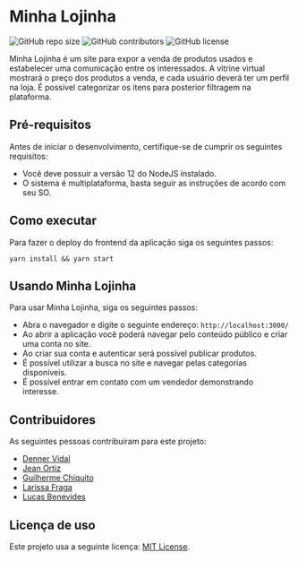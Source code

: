 # Minha Lojinha

<!--- Exemplos de badges. Acesse https://shields.io para outras opções. Você pode querer incluir informações de dependencias, build, testes, licença, etc. --->
![GitHub repo size](https://img.shields.io/github/repo-size/dennervidal/progweb-template)
![GitHub contributors](https://img.shields.io/github/contributors/dennervidal/progweb-template)
![GitHub license](https://img.shields.io/github/license/dennervidal/progweb-template)

Minha Lojinha é um site para expor a venda de produtos usados e estabelecer uma comunicação entre os interessados.
A vitrine virtual mostrará o preço dos produtos a venda, e cada usuário deverá ter um perfil na loja.
É possível categorizar os itens para posterior filtragem na plataforma.

## Pré-requisitos

Antes de iniciar o desenvolvimento, certifique-se de cumprir os seguintes requisitos:
<!--- Estes são alguns exemplos de requisitos. Adicione, duplique e remove como necessário --->
* Você deve possuir a versão 12 do NodeJS instalado.
* O sistema é multiplataforma, basta seguir as instruções de acordo com seu SO.

## Como executar

Para fazer o deploy do frontend da aplicação siga os seguintes passos:

```
yarn install && yarn start
```

## Usando Minha Lojinha

Para usar Minha Lojinha, siga os seguintes passos:

* Abra o navegador e digite o seguinte endereço: `http://localhost:3000/`
* Ao abrir a aplicação você poderá navegar pelo conteúdo público e criar uma conta no site.
* Ao criar sua conta e autenticar será possível publicar produtos.
* É possível utilizar a busca no site e navegar pelas categorias disponíveis.
* É possível entrar em contato com um vendedor demonstrando interesse.

## Contribuidores

As seguintes pessoas contribuiram para este projeto:

* [Denner Vidal](https://github.com/dennervidal)
* [Jean Ortiz](https://github.com/Growx)
* [Guilherme Chiquito](https://github.com/chiquito27)
* [Larissa Fraga](https://github.com/LarissaFraga)
* [Lucas Benevides](https://github.com/ichriecheblutx)

## Licença de uso

Este projeto usa a seguinte licença: [MIT License](https://opensource.org/licenses/MIT).
